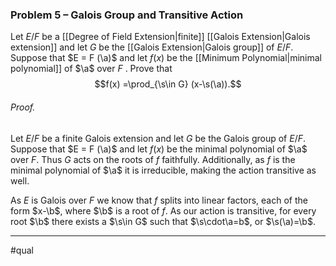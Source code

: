 ### Problem 5 – Galois Group and Transitive Action
Let $E/F$ be a [[Degree of Field Extension|finite]] [[Galois Extension|Galois extension]] and let $G$ be the [[Galois Extension|Galois group]] of $E/F$.  
Suppose that $E = F (\a)$ and let $f(x)$ be the [[Minimum Polynomial|minimal polynomial]] of $\a$ over $F$ . Prove that
$$f(x) =\prod_{\s\in G} (x-\s(\a)).$$
###### *Proof*.
Let $E/F$ be a finite Galois extension and let $G$ be the Galois group of $E/F$. Suppose that $E = F (\a)$ and let $f(x)$ be the minimal polynomial of $\a$ over $F$. Thus $G$ acts on the roots of $f$ faithfully. Additionally, as $f$ is the minimal polynomial of $\a$ it is irreducible, making the action transitive as well. 

As $E$ is Galois over $F$ we know that $f$ splits into linear factors, each of the form $x-\b$, where $\b$ is a root of $f$. As our action is transitive, for every root $\b$ there exists a $\s\in G$ such that $\s\cdot\a=b$, or $\s(\a)=\b$. 
***
#qual